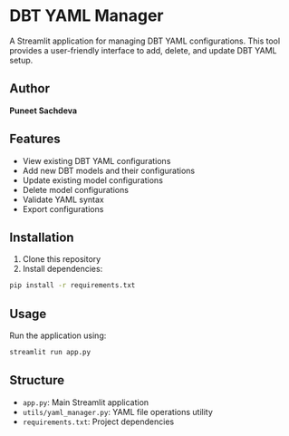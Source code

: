 # DBT YAML Manager

A Streamlit application for managing DBT YAML configurations. This tool provides a user-friendly interface to add, delete, and update DBT YAML setup.

## Author

**Puneet Sachdeva**

## Features

- View existing DBT YAML configurations
- Add new DBT models and their configurations
- Update existing model configurations
- Delete model configurations
- Validate YAML syntax
- Export configurations

## Installation

1. Clone this repository
2. Install dependencies:
```bash
pip install -r requirements.txt
```

## Usage

Run the application using:
```bash
streamlit run app.py
```

## Structure

- `app.py`: Main Streamlit application
- `utils/yaml_manager.py`: YAML file operations utility
- `requirements.txt`: Project dependencies 